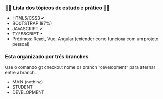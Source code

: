 ### 🐱‍👤 Lista dos tópicos de estudo e prático 🐱‍👤


- HTML5/CSS3 ✔
- BOOTSTRAP (87%)
- JAVASCRIPT ✔ 
- TYPESCRIPT ✔
- Próximos: React, Vue, Angular (entender como funciona com um projeto pessoal)

### Esta organizado por três branches

Use o comando git checkout nome da branch "development" para alternar entre a branch.

- MAIN (nothing)
- STUDENT
- DEVELOPMENT

